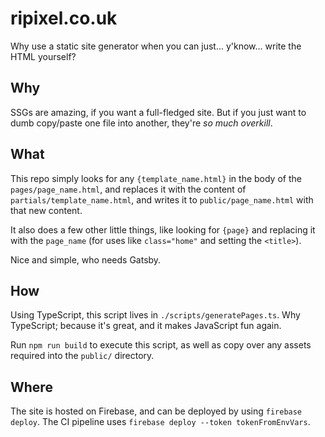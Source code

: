 # ripixel.co.uk

Why use a static site generator when you can just... y'know... write the HTML yourself?

## Why

SSGs are amazing, if you want a full-fledged site. But if you just want to dumb copy/paste one file into another, they're _so much overkill_.

## What

This repo simply looks for any `{template_name.html}` in the body of the `pages/page_name.html`, and replaces it with the content of `partials/template_name.html`, and writes it to `public/page_name.html` with that new content.

It also does a few other little things, like looking for `{page}` and replacing it with the `page_name` (for uses like `class="home"` and setting the `<title>`).

Nice and simple, who needs Gatsby.

## How

Using TypeScript, this script lives in `./scripts/generatePages.ts`. Why TypeScript; because it's great, and it makes JavaScript fun again.

Run `npm run build` to execute this script, as well as copy over any assets required into the `public/` directory.

## Where

The site is hosted on Firebase, and can be deployed by using `firebase deploy`. The CI pipeline uses `firebase deploy --token tokenFromEnvVars`.
